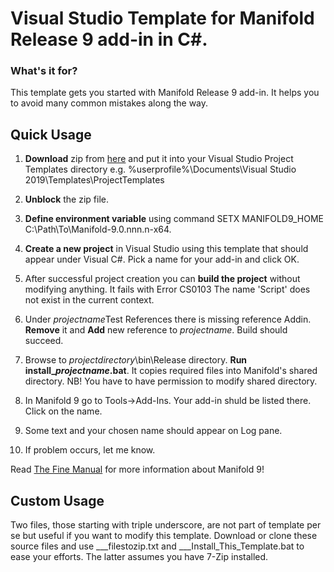 # Visual Studio Template for Manifold Release 9 add-in in C#.

### What's it for?
This template gets you started with Manifold Release 9 add-in. It helps you to avoid many common mistakes along the way.


## Quick Usage

1. **Download** zip from [here](https://github.com/rkolka/Template-for-Manifold-9-Add-In-in-CSharp/) and put it into your Visual Studio Project Templates directory e.g. %userprofile%\Documents\Visual Studio 2019\Templates\ProjectTemplates
2. **Unblock** the zip file.
3. **Define environment variable** using command SETX MANIFOLD9_HOME C:\Path\To\Manifold-9.0.nnn.n-x64.
4. **Create a new project** in Visual Studio using this template that should appear under Visual C#. Pick a name for your add-in and click OK. 
5. After successful project creation you can **build the project** without modifying anything. It fails with Error CS0103 The name 'Script' does not exist in the current context.
6. Under $projectname$Test References there is missing reference Addin. **Remove** it and **Add** new reference to *projectname*. Build should succeed.

7. Browse to *projectdirectory*\bin\Release directory. **Run install_*projectname*.bat**. It copies required files into Manifold's shared directory. NB! You have to have permission to modify shared directory. 
7. In Manifold 9 go to Tools->Add-Ins. Your add-in shuld be listed there. Click on the name.
8. Some text and your chosen name should appear on Log pane.
9. If problem occurs, let me know.

Read [The Fine Manual](http://www.manifold.net/doc/mfd9/) for more information about Manifold 9!

## Custom Usage

Two files, those starting with triple underscore, are not part of template per se but useful if you want to modify this template. Download or clone these source files and use ___filestozip.txt and ___Install_This_Template.bat to ease your efforts.
The latter assumes you have 7-Zip installed.
